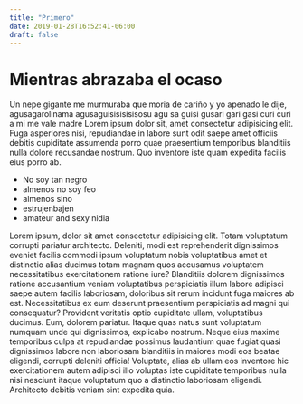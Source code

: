 ```yaml
---
title: "Primero"
date: 2019-01-28T16:52:41-06:00
draft: false
---
```


# Mientras abrazaba el ocaso

Un nepe gigante me murmuraba que moria de cariño y yo apenado le dije, agusagarolinama agusaguisisisisisosu agu sa guisi gusari gari gasi curi curi a mi me vale madre Lorem ipsum dolor sit, amet consectetur adipisicing elit. Fuga asperiores nisi, repudiandae in labore sunt odit saepe amet officiis debitis cupiditate assumenda porro quae praesentium temporibus blanditiis nulla dolore recusandae nostrum. Quo inventore iste quam expedita facilis eius porro ab.

* No soy tan negro
* almenos no soy feo
* almenos sino
* estrujenbajen
* amateur and sexy nidia

Lorem ipsum, dolor sit amet consectetur adipisicing elit. Totam voluptatum corrupti pariatur architecto. Deleniti, modi est reprehenderit dignissimos eveniet facilis commodi ipsum voluptatum nobis voluptatibus amet et distinctio alias ducimus totam magnam quos accusamus voluptatem necessitatibus exercitationem ratione iure? Blanditiis dolorem dignissimos ratione accusantium veniam voluptatibus perspiciatis illum labore adipisci saepe autem facilis laboriosam, doloribus sit rerum incidunt fuga maiores ab est. Necessitatibus ex eum deserunt praesentium perspiciatis ad magni qui consequatur? Provident veritatis optio cupiditate ullam, voluptatibus ducimus. Eum, dolorem pariatur. Itaque quas natus sunt voluptatum numquam unde qui dignissimos, explicabo nostrum. Neque eius maxime temporibus culpa at repudiandae possimus laudantium quae fugiat quasi dignissimos labore non laboriosam blanditiis in maiores modi eos beatae eligendi, corrupti deleniti officia! Voluptate, alias ab ullam eos inventore hic exercitationem autem adipisci illo voluptas iste cupiditate temporibus nulla nisi nesciunt itaque voluptatum quo a distinctio laboriosam eligendi. Architecto debitis veniam sint expedita quia.

 